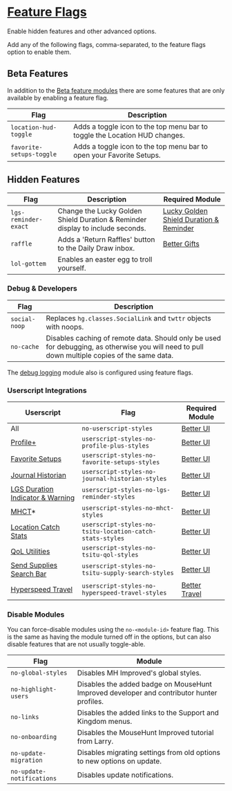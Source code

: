 # [Feature Flags](https://www.mousehuntgame.com/preferences.php?tab=mousehunt-improved-settings#mousehunt-improved-settings-advanced-override-flags)

Enable hidden features and other advanced options.

Add any of the following flags, comma-separated, to the feature flags option to enable them.

## Beta Features

In addition to the [Beta feature modules](https://www.mousehuntgame.com/preferences.php?tab=mousehunt-improved-settings#mousehunt-improved-settings-beta) there are some features that are only available by enabling a feature flag.

|Flag|Description|
|---|---|
|`location-hud-toggle`|Adds a toggle icon to the top menu bar to toggle the Location HUD changes.|
|`favorite-setups-toggle`|Adds a toggle icon to the top menu bar to open your Favorite Setups.|

## Hidden Features

|Flag|Description|Required Module|
|---|---|---|
|`lgs-reminder-exact`|Change the Lucky Golden Shield Duration & Reminder display to include seconds.|[Lucky Golden Shield Duration & Reminder](./lucky-golden-shield-duration-and-reminder.md)|
|`raffle`|Adds a 'Return Raffles' button to the Daily Draw inbox.|[Better Gifts](./better-gifts.md)|
|`lol-gottem`|Enables an easter egg to troll yourself.||

### Debug & Developers

|Flag|Description|
|---|---|
|`social-noop`|Replaces `hg.classes.SocialLink` and `twttr` objects with noops.|
|`no-cache`|Disables caching of remote data. Should only be used for debugging, as otherwise you will need to pull down multiple copies of the same data.|

The [debug logging](./debug-logging.md) module also is configured using feature flags.

### Userscript Integrations

|Userscript|Flag|Required Module|
|---|---|--|
|All|`no-userscript-styles`|[Better UI](./better-ui.md)|
|[Profile+](https://greasyfork.org/en/scripts/381389-mh-profile)|`userscript-styles-no-profile-plus-styles`|[Better UI](./better-ui.md)|
|[Favorite Setups](https://greasyfork.org/en/scripts/443164-mousehunt-favorite-setups)|`userscript-styles-no-favorite-setups-styles`|[Better UI](./better-ui.md)|
|[Journal Historian](https://greasyfork.org/en/scripts/454968-mousehunt-journal-historian)|`userscript-styles-no-journal-historian-styles`|[Better UI](./better-ui.md)|
|[LGS Duration Indicator & Warning](https://greasyfork.org/en/scripts/410966-mousehunt-lucky-golden-shield-duration-indicator-warning)|`userscript-styles-no-lgs-reminder-styles`|[Better UI](./better-ui.md)|
|[MHCT](https://www.mhct.win/)*|`userscript-styles-no-mhct-styles`|[Better UI](./better-ui.md)|
|[Location Catch Stats](https://greasyfork.org/en/scripts/381438-mousehunt-location-catch-stats)|`userscript-styles-no-tsitu-location-catch-stats-styles`|[Better UI](./better-ui.md)|
|[QoL Utilities](https://greasyfork.org/en/scripts/405334-mousehunt-qol-utilities)|`userscript-styles-no-tsitu-qol-styles`|[Better UI](./better-ui.md)|
|[Send Supplies Search Bar](https://greasyfork.org/en/scripts/396714-mousehunt-send-supplies-search-bar)|`userscript-styles-no-tsitu-supply-search-styles`|[Better UI](./better-ui.md)|
|[Hyperspeed Travel](https://greasyfork.org/en/scripts/448542-mousehunt-hyperspeed-travel)|`userscript-styles-no-hyperspeed-travel-styles`|[Better Travel](./better-travel.md)|

### Disable Modules

You can force-disable modules using the `no-<module-id>` feature flag. This is the same as having the module turned off in the options, but can also disable features that are not usually toggle-able.

|Flag|Module|
|---|---|
|`no-global-styles`|Disables MH Improved's global styles.|
|`no-highlight-users`|Disables the added badge on MouseHunt Improved developer and contributor hunter profiles.|
|`no-links`|Disables the added links to the Support and Kingdom menus.|
|`no-onboarding`|Disables the MouseHunt Improved tutorial from Larry.|
|`no-update-migration`|Disables migrating settings from old options to new options on update.|
|`no-update-notifications`|Disables update notifications.|
